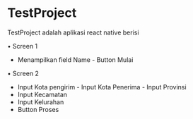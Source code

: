 # TestProject

TestProject adalah aplikasi react native berisi

• Screen 1
- Menampilkan field Name - Button Mulai

• Screen 2
- Input Kota pengirim - Input Kota Penerima - Input Provinsi
- Input Kecamatan
- Input Kelurahan
- Button Proses
